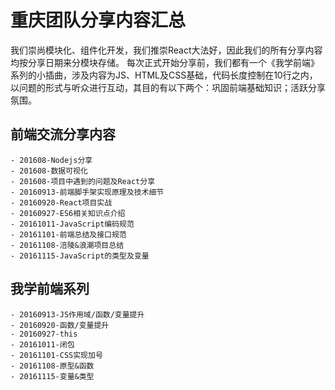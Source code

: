 
# 重庆团队分享内容汇总

我们崇尚模块化、组件化开发，我们推崇React大法好，因此我们的所有分享内容均按分享日期来分模块存储。
每次正式开始分享前，我们都有一个《我学前端》系列的小插曲，涉及内容为JS、HTML及CSS基础，代码长度控制在10行之内，
以问题的形式与听众进行互动，其目的有以下两个：巩固前端基础知识；活跃分享氛围。

## 前端交流分享内容
    - 201608-Nodejs分享
    - 201608-数据可视化
    - 201608-项目中遇到的问题及React分享
    - 20160913-前端脚手架实现原理及技术细节
    - 20160920-React项目实战
    - 20160927-ES6相关知识点介绍
    - 20161011-JavaScript编码规范
    - 20161101-前端总结及接口规范
    - 20161108-涪陵&浪潮项目总结
    - 20161115-JavaScript的类型及变量

## 我学前端系列
    - 20160913-JS作用域/函数/变量提升
    - 20160920-函数/变量提升
    - 20160927-this
    - 20161011-闭包
    - 20161101-CSS实现加号
    - 20161108-原型&函数
    - 20161115-变量&类型 